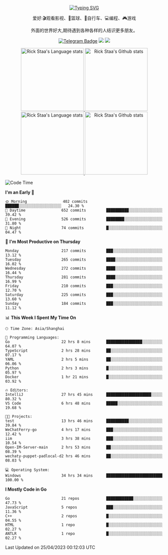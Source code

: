 <div align="center"> 

[![Typing SVG](https://readme-typing-svg.herokuapp.com?size=25&duration=2500&color=eeeeee&vCenter=true&width=200&height=40&lines=Hi+there+%F0%9F%91%8B%F0%9F%8F%BB;I'm+DanBai)](https://git.io/typing-svg)

爱好:🎬观看影视、🏀篮球、🚴自行车、💻编程、🎮游戏

外面的世界好大,期待遇到各种各样的人结识更多朋友。

[![Telegram Badge](https://img.shields.io/badge/-Telegram-blue?style=flat&logo=Telegram&logoColor=white)](https://t.me/danbai9420) 
[![](https://img.shields.io/badge/-Blog-brightgreen?style=flat&logo=Blogger&logoColor=white)](https://p00q.cn)
[![](https://img.shields.io/badge/-Email-red?style=flat&logo=Mail.Ru&logoColor=white)](mailto:danbai@88.com)
</div>

<!-- Light Mode -->
<div align="center"> 
<a href="https://github.com/anuraghazra/github-readme-stats#gh-light-mode-only">
<img height=200 src="https://github-readme-stats-git-master-rstaa-rickstaa.vercel.app/api/top-langs/?username=danbai225&layout=compact&langs_count=10&hide_border=1&role=OWNER,COLLABORATOR#gh-light-mode-only" alt="Rick Staa's Language stats" />
</a>
<a href="https://github.com/anuraghazra/github-readme-stats#gh-light-mode-only">
<img height=200 src="https://github-readme-stats-git-master-rstaa-rickstaa.vercel.app/api?username=danbai225&show_icons=true&count_private=true&line_height=28&hide_border=1&include_all_commits=true&card_width=450&role=OWNER,COLLABORATOR&exclude_repo=github-readme-stats#gh-light-mode-only" alt="Rick Staa's Github stats" />
</a>
</div>

<!-- Dark Mode -->
<div align="center"> 
<a href="https://github.com/anuraghazra/github-readme-stats#gh-dark-mode-only">
<img height=200 src="https://github-readme-stats-git-master-rstaa-rickstaa.vercel.app/api/top-langs/?username=danbai225&layout=compact&langs_count=10&hide_border=1&role=OWNER,COLLABORATOR&theme=github_dark#gh-dark-mode-only" alt="Rick Staa's Language stats" />
</a>
<a href="https://github.com/anuraghazra/github-readme-stats#gh-dark-mode-only">
<img height=200 src="https://github-readme-stats-git-master-rstaa-rickstaa.vercel.app/api?username=danbai225&show_icons=true&count_private=true&line_height=28&hide_border=1&include_all_commits=true&card_width=450&role=OWNER,COLLABORATOR&exclude_repo=github-readme-stats&theme=github_dark#gh-dark-mode-only" alt="Rick Staa's Github stats" />
</a>
</div>

<!--START_SECTION:waka-->
![Code Time](http://img.shields.io/badge/Code%20Time-198%20hrs%2012%20mins-blue)

**I'm an Early 🐤** 

```text
🌞 Morning                402 commits         ██████░░░░░░░░░░░░░░░░░░░   24.30 % 
🌆 Daytime                652 commits         ██████████░░░░░░░░░░░░░░░   39.42 % 
🌃 Evening                526 commits         ████████░░░░░░░░░░░░░░░░░   31.80 % 
🌙 Night                  74 commits          █░░░░░░░░░░░░░░░░░░░░░░░░   04.47 % 
```
📅 **I'm Most Productive on Thursday** 

```text
Monday                   217 commits         ███░░░░░░░░░░░░░░░░░░░░░░   13.12 % 
Tuesday                  265 commits         ████░░░░░░░░░░░░░░░░░░░░░   16.02 % 
Wednesday                272 commits         ████░░░░░░░░░░░░░░░░░░░░░   16.44 % 
Thursday                 281 commits         ████░░░░░░░░░░░░░░░░░░░░░   16.99 % 
Friday                   210 commits         ███░░░░░░░░░░░░░░░░░░░░░░   12.70 % 
Saturday                 225 commits         ███░░░░░░░░░░░░░░░░░░░░░░   13.60 % 
Sunday                   184 commits         ███░░░░░░░░░░░░░░░░░░░░░░   11.12 % 
```


📊 **This Week I Spent My Time On** 

```text
🕑︎ Time Zone: Asia/Shanghai

💬 Programming Languages: 
Go                       22 hrs 8 mins       ████████████████░░░░░░░░░   64.07 % 
TypeScript               2 hrs 28 mins       ██░░░░░░░░░░░░░░░░░░░░░░░   07.17 % 
YAML                     2 hrs 5 mins        ██░░░░░░░░░░░░░░░░░░░░░░░   06.06 % 
Python                   2 hrs 3 mins        █░░░░░░░░░░░░░░░░░░░░░░░░   05.97 % 
Docker                   1 hr 21 mins        █░░░░░░░░░░░░░░░░░░░░░░░░   03.92 % 

🔥 Editors: 
IntelliJ                 27 hrs 45 mins      ████████████████████░░░░░   80.32 % 
VS Code                  6 hrs 48 mins       █████░░░░░░░░░░░░░░░░░░░░   19.68 % 

🐱‍💻 Projects: 
test                     13 hrs 46 mins      ██████████░░░░░░░░░░░░░░░   39.84 % 
WeChatFerry-go           4 hrs 17 mins       ███░░░░░░░░░░░░░░░░░░░░░░   12.42 % 
iim                      3 hrs 38 mins       ███░░░░░░░░░░░░░░░░░░░░░░   10.54 % 
Open-IM-Server-main      2 hrs 53 mins       ██░░░░░░░░░░░░░░░░░░░░░░░   08.39 % 
wechaty-puppet-padlocal-d2 hrs 46 mins       ██░░░░░░░░░░░░░░░░░░░░░░░   08.03 % 

💻 Operating System: 
Windows                  34 hrs 34 mins      █████████████████████████   100.00 % 
```

**I Mostly Code in Go** 

```text
Go                       21 repos            ████████████░░░░░░░░░░░░░   47.73 % 
JavaScript               5 repos             ███░░░░░░░░░░░░░░░░░░░░░░   11.36 % 
C++                      2 repos             █░░░░░░░░░░░░░░░░░░░░░░░░   04.55 % 
HTML                     1 repo              █░░░░░░░░░░░░░░░░░░░░░░░░   02.27 % 
ANTLR                    1 repo              █░░░░░░░░░░░░░░░░░░░░░░░░   02.27 % 
```




 Last Updated on 25/04/2023 00:12:03 UTC
<!--END_SECTION:waka-->

